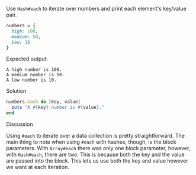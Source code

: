 Use `Hash#each` to iterate over numbers and print each element's key/value pair.

```ruby
numbers = {
  high: 100,
  medium: 50,
  low: 10
}
```

Expected output:

```
A high number is 100.
A medium number is 50.
A low number is 10.
```

Solution

```ruby
numbers.each do |key, value|
  puts "A #{key} number is #{value}."
end
```

Discussion

Using `#each` to iterate over a data collection is pretty straightforward. The main thing to note when using `#each` with hashes, though, is the block parameters. With `Array#each` there was only one block parameter, however, with `Hash#each`, there are two. This is because both the key and the value are passed into the block. This lets us use both the key and value however we want at each iteration.
